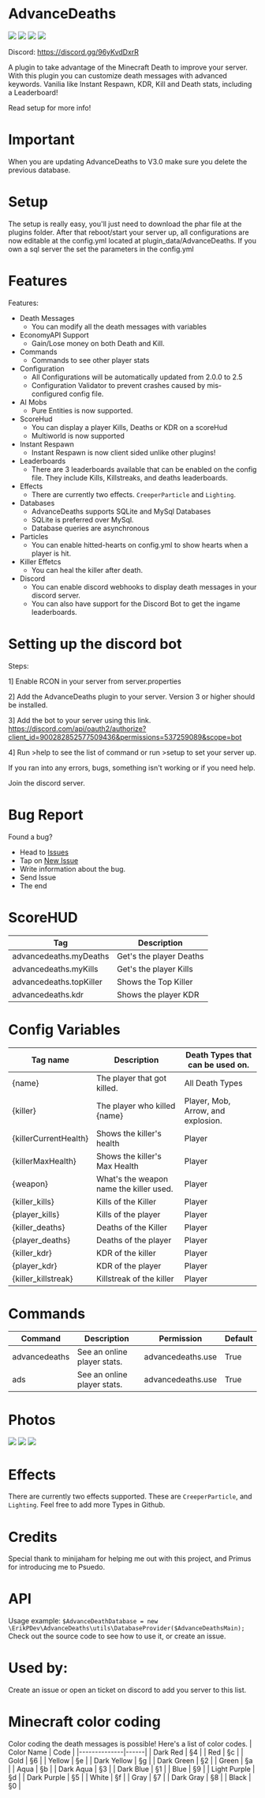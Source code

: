 # AdvanceDeaths
[![](https://poggit.pmmp.io/shield.state/AdvanceDeaths)](https://poggit.pmmp.io/p/AdvanceDeaths) [![](https://poggit.pmmp.io/shield.dl.total/AdvanceDeaths)](https://poggit.pmmp.io/p/AdvanceDeaths) [![](https://poggit.pmmp.io/shield.dl/AdvanceDeaths)](https://poggit.pmmp.io/p/AdvanceDeaths) [![](https://poggit.pmmp.io/shield.api/AdvanceDeaths)](https://poggit.pmmp.io/p/AdvanceDeaths)

Discord: https://discord.gg/96yKvdDxrR

A plugin to take advantage of the Minecraft Death to improve your server.
With this plugin you can customize death messages with advanced keywords.
Vanilia like Instant Respawn, KDR, Kill and Death stats, including a Leaderboard!

Read setup for more info!

# Important
When you are updating AdvanceDeaths to V3.0 make sure you delete the previous database.

# Setup
The setup is really easy, you'll just need to download the phar file at the plugins folder.
After that reboot/start your server up, all configurations are now editable at the config.yml located at plugin_data/AdvanceDeaths. 
If you own a sql server the set the parameters in the config.yml

# Features
Features:
* Death Messages
  * You can modify all the death messages with variables
* EconomyAPI Support
  * Gain/Lose money on both Death and Kill.
* Commands
  * Commands to see other player stats
* Configuration
  * All Configurations will be automatically updated from 2.0.0 to 2.5
  * Configuration Validator to prevent crashes caused by mis-configured config file.
* AI Mobs
  * Pure Entities is now supported.
* ScoreHud
  * You can display a player Kills, Deaths or KDR on a scoreHud
  * Multiworld is now supported
* Instant Respawn
  * Instant Respawn is now client sided unlike other plugins!
* Leaderboards
  * There are 3 leaderboards available that can be enabled on the config file. They include Kills, Killstreaks, and deaths leaderboards.
* Effects
  * There are currently two effects. `CreeperParticle` and `Lighting`.
* Databases
  * AdvanceDeaths supports SQLite and MySql Databases
  * SQLite is preferred over MySql.
  * Database queries are asynchronous
* Particles
  * You can enable hitted-hearts on config.yml to show hearts when a player is hit.
* Killer Effetcs
  * You can heal the killer after death.
* Discord
  * You can enable discord webhooks to display death messages in your discord server.
  * You can also have support for the Discord Bot to get the ingame leaderboards.

# Setting up the discord bot
Steps:

1] Enable RCON in your server from server.properties

2] Add the AdvanceDeaths plugin to your server. Version 3 or higher should be installed.

3] Add the bot to your server using this link. https://discord.com/api/oauth2/authorize?client_id=900282852577509436&permissions=537259089&scope=bot

4] Run >help to see the list of command or run >setup to set your server up.

If you ran into any errors, bugs, something isn't working or if you need help.

Join the discord server.

# Bug Report
Found a bug?
- Head to [Issues](https://github.com/ErikPDev/AdvanceDeaths/issues)
- Tap on [New Issue](https://github.com/ErikPDev/AdvanceDeaths/issues/new)
- Write information about the bug.
- Send Issue
- The end

# ScoreHUD
| Tag                     | Description             |
|-------------------------|-------------------------|
| advancedeaths.myDeaths  | Get's the player Deaths |
| advancedeaths.myKills   | Get's the player Kills  |
| advancedeaths.topKiller | Shows the Top Killer    |
| advancedeaths.kdr       | Shows the player KDR    |

# Config Variables
| Tag name              | Description                             | Death Types that can be used on.   |
|-----------------------|-----------------------------------------|------------------------------------|
| {name}                | The player that got killed.             | All Death Types                    |
| {killer}              | The player who killed {name}            | Player, Mob, Arrow, and explosion. |
| {killerCurrentHealth} | Shows the killer's health               | Player                             |
| {killerMaxHealth}     | Shows the killer's Max Health           | Player                             |
| {weapon}              | What's the weapon name the killer used. | Player                             |
| {killer_kills}        | Kills of the Killer                     | Player                             |
| {player_kills}        | Kills of the player                     | Player                             |
| {killer_deaths}       | Deaths of the Killer                    | Player                             |
| {player_deaths}       | Deaths of the player                    | Player                             |
| {killer_kdr}          | KDR of the killer                       | Player                             |
| {player_kdr}          | KDR of the player                       | Player                             |
| {killer_killstreak}   | Killstreak of the killer                | Player                             |

# Commands
| Command       | Description                 | Permission        | Default |
|---------------|-----------------------------|-------------------|---------|
| advancedeaths | See an online player stats. | advancedeaths.use | True    |
| ads           | See an online player stats. | advancedeaths.use | True    |
# Photos
<img src="https://github.com/ErikPDev/AdvanceDeaths/raw/master/assets/FloatingText.png">
<img src="https://github.com/ErikPDev/AdvanceDeaths/raw/master/assets/ScoreBoard.png">
<img src="https://github.com/ErikPDev/AdvanceDeaths/raw/master/assets/Form.png">

# Effects
There are currently two effects supported.
These are `CreeperParticle`, and `Lighting`. 
Feel free to add more Types in Github.

# Credits
Special thank to minijaham for helping me out with this project, and Primus for introducing me to Psuedo.

# API
Usage example:
`$AdvanceDeathDatabase = new \ErikPDev\AdvanceDeaths\utils\DatabaseProvider($AdvanceDeathsMain);`
Check out the source code to see how to use it, or create an issue.

# Used by:
Create an issue or open an ticket on discord to add you server to this list.

# Minecraft color coding
Color coding the death messages is possible!
Here's a list of color codes.
| Color Name   | Code |
|--------------|------|
| Dark Red     | §4   |
| Red          | §c   |
| Gold         | §6   |
| Yellow       | §e   |
| Dark Yellow  | §g   |
| Dark Green   | §2   |
| Green        | §a   |
| Aqua         | §b   |
| Dark Aqua    | §3   |
| Dark Blue    | §1   |
| Blue         | §9   |
| Light Purple | §d   |
| Dark Purple  | §5   |
| White        | §f   |
| Gray         | §7   |
| Dark Gray    | §8   |
| Black        | §0   |
